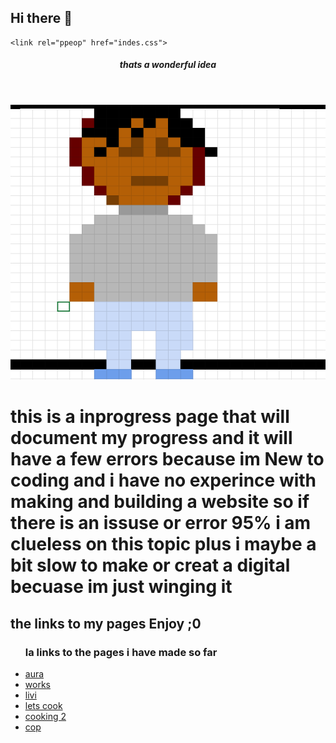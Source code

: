 ## Hi there 👋
<!DOCTYPE html>
<html lang="en">
<head>
    <meta charset="UTF-8">
    <title>Document</title>
    <!-- Favicon -->
    <link rel="icon" href="avatar.png" type="image/png">
    <!--Stylesheet -->
  
    <link rel="ppeop" href="indes.css">

</head>
<body>
    <header>
      <h5>thats a wonderful idea</h5>
    </header>
     <img src="avatar.png" alt="me">
   <h1><p> this is a inprogress page that will document my progress and it will have a few errors because im 
    New to coding and i have no experince with making and building a website so if there is an issuse or error 95% i am clueless on this topic
    plus i maybe a bit slow to make or creat a digital becuase im just winging it </p></h1>
    <h2>the links to my pages Enjoy ;0 </h2>
    <ul>
      <h3>la links to the pages i have made so far</h3>
   <li> <a href="lab1.html">aura</a> </li>
  <li> <a href="project1.html">works</a></li>
   <li><a href="practice.html">livi</a></li>
   <li><a href="Recipe.html">lets cook </a></li>
   <li><a href="project2/project2.html"> cooking 2</li>
    <li><a href="https://marquicetb.github.io/marquicetb/new/">cop</a></li>
        </ul>
</body>
</html>


<!--
**Marquicetb/marquicetb** is a ✨ _special_ ✨ repository because its `README.md` (this file) appears on your GitHub profile.

Here are some ideas to get you started:

- 🔭 I’m currently working on ...
- 🌱 I’m currently learning ...
- 👯 I’m looking to collaborate on ...
- 🤔 I’m looking for help with ...
- 💬 Ask me about ...
- 📫 How to reach me: ...
- 😄 Pronouns: ...
- ⚡ Fun fact: ...
-->
